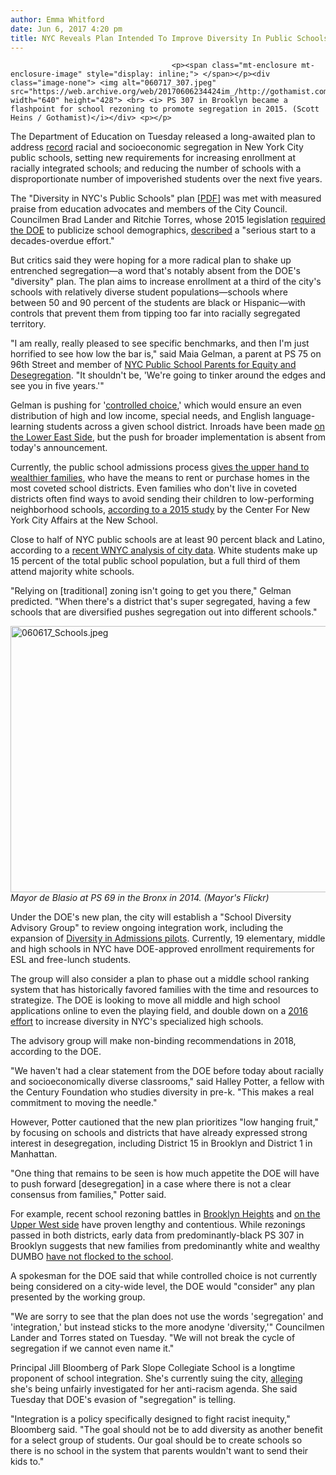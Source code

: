 ```yaml
---
author: Emma Whitford
date: Jun 6, 2017 4:20 pm
title: NYC Reveals Plan Intended To Improve Diversity In Public Schools  
---
```


	
										<p><span class="mt-enclosure mt-enclosure-image" style="display: inline;"> </span></p><div class="image-none"> <img alt="060717_307.jpeg" src="https://web.archive.org/web/20170606234424im_/http://gothamist.com/attachments/nyc_ewhitford/060717_307.jpeg" width="640" height="428"> <br> <i> PS 307 in Brooklyn became a flashpoint for school rezoning to promote segregation in 2015. (Scott Heins / Gothamist)</i></div> <p></p>

<p>The Department of Education on Tuesday released a long-awaited plan to address <a href="https://web.archive.org/web/20170606234424/https://www.civilrightsproject.ucla.edu/news/press-releases/2014-press-releases/new-york-schools-most-segregated-in-the-nation">record</a> racial and socioeconomic segregation in New York City public schools, setting new requirements for increasing enrollment at racially integrated schools; and reducing the number of schools with a disproportionate number of impoverished students over the next five years. </p>

<p>The &quot;Diversity in NYC&apos;s Public Schools&quot; plan [<a href="https://web.archive.org/web/20170606234424/http://schools.nyc.gov/NR/rdonlyres/D0799D8E-D4CD-45EF-A0D5-8F1DB246C2BA/0/diversity_final.pdf">PDF</a>] was met with measured praise from education advocates and members of the City Council. Councilmen Brad Lander and Ritchie Torres, whose 2015 legislation <a href="https://web.archive.org/web/20170606234424/http://www.chalkbeat.org/posts/ny/2015/06/17/de-blasio-signs-law-requiring-new-school-diversity-reports/">required the DOE</a> to publicize school demographics, <a href="https://web.archive.org/web/20170606234424/http://bradlander.nyc/news/releases/statement-of-city-council-members-brad-lander-ritchie-torres-on-the-nyc-department-of-">described</a> a &quot;serious start to a decades-overdue effort.&quot; </p>

<p>But critics said they were hoping for a more radical plan to shake up entrenched segregation&#x2014;a word that&apos;s notably absent from the DOE&apos;s &quot;diversity&quot; plan. The plan aims to increase enrollment at a third of the city&apos;s schools with relatively diverse student populations&#x2014;schools where between 50 and 90 percent of the students are black or Hispanic&#x2014;with controls that prevent them from tipping too far into racially segregated territory.  </p>

<p>&quot;I am really, really pleased to see specific benchmarks, and then I&apos;m just horrified to see how low the bar is,&quot; said Maia Gelman, a parent at PS 75 on 96th Street and member of <a href="https://web.archive.org/web/20170606234424/https://sites.google.com/site/nycpsped/home">NYC Public School Parents for Equity and Desegregation</a>. &quot;It shouldn&apos;t be, &apos;We&apos;re going to tinker around the edges and see you in five years.&apos;&quot; </p>

<p>Gelman is pushing for &apos;<a href="https://web.archive.org/web/20170606234424/https://www.dnainfo.com/new-york/20150206/upper-west-side/plan-would-send-kids-schools-based-on-special-needs-not-location?_ga=2.262377226.788941788.1496759244-1039628937.1491830315">controlled choice</a>,&apos; which would ensure an even distribution of high and low income, special needs, and English language-learning students across a given school district. Inroads have been made <a href="https://web.archive.org/web/20170606234424/http://www.wnyc.org/story/controlled-choice-public-schools-explainer">on the Lower East Side</a>, but the push for broader implementation is absent from today&apos;s announcement. </p>

<p>Currently, the public school admissions process <a href="https://web.archive.org/web/20170606234424/http://gothamist.com/2015/09/22/dumbo_school_rezoning_fight.php">gives the upper hand to wealthier families</a>, who have the means to rent or purchase homes in the most coveted school districts. Even families who don&apos;t live in coveted districts often find ways to avoid sending their children to low-performing neighborhood schools, <a href="https://web.archive.org/web/20170606234424/http://gothamist.com/2015/12/16/education_segregation_map.php">according to a 2015 study</a> by the Center For New York City Affairs at the New School. </p>

<p>Close to half of NYC public schools are at least 90 percent black and Latino, according to a <a href="https://web.archive.org/web/20170606234424/http://www.wnyc.org/story/integration-20-how-could-new-york-city-do-it-better/">recent WNYC analysis of city data</a>. White students make up 15 percent of the total public school population, but a full third of them attend majority white schools. </p>

<p>&quot;Relying on [traditional] zoning isn&apos;t going to get you there,&quot; Gelman predicted. &quot;When there&apos;s a district that&apos;s super segregated, having a few schools that are diversified pushes segregation out into different schools.&quot; </p>

<p><span class="mt-enclosure mt-enclosure-image" style="display: inline;"> </span></p><div class="image-none"> <img alt="060617_Schools.jpeg" src="https://web.archive.org/web/20170606234424im_/http://gothamist.com/attachments/nyc_ewhitford/060617_Schools.jpeg" width="640" height="426"> <br> <i> Mayor de Blasio at PS 69 in the Bronx in 2014. (Mayor&apos;s Flickr)</i></div> <p></p>

<p>Under the DOE&apos;s new plan, the city will establish a &quot;School Diversity Advisory Group&quot; to review ongoing integration work, including the expansion of <a href="https://web.archive.org/web/20170606234424/https://www.nytimes.com/2016/10/21/nyregion/more-new-york-city-schools-join-diversity-initiative.html?_r=0">Diversity in Admissions pilots</a>. Currently, 19 elementary, middle and high schools in NYC have DOE-approved enrollment requirements for ESL and free-lunch students. </p>

<p>The group will also consider a plan to phase out a middle school ranking system that has historically favored families with the time and resources to strategize. The DOE is looking to move all middle and high school applications online to even the playing field, and double down on a <a href="https://web.archive.org/web/20170606234424/http://gothamist.com/2016/06/09/specialized_high_schools_diversity.php">2016 effort</a> to increase diversity in NYC&apos;s specialized high schools. </p>

<p>The advisory group will make non-binding recommendations in 2018, according to the DOE. </p>

<p>&quot;We haven&apos;t had a clear statement from the DOE before today about racially and socioeconomically diverse classrooms,&quot; said Halley Potter, a fellow with the Century Foundation who studies diversity in pre-k. &quot;This makes a real commitment to moving the needle.&quot; </p>

<p>However, Potter cautioned that the new plan prioritizes &quot;low hanging fruit,&quot; by focusing on schools and districts that have already expressed strong interest in desegregation, including District 15 in Brooklyn and District 1 in Manhattan. </p>

<p>&quot;One thing that remains to be seen is how much appetite the DOE will have to push forward [desegregation] in a case where there is not a clear consensus from families,&quot; Potter said. </p>

<p>For example, recent school rezoning battles in <a href="https://web.archive.org/web/20170606234424/http://gothamist.com/2016/05/09/rezoning_update.php">Brooklyn Heights</a> and <a href="https://web.archive.org/web/20170606234424/http://gothamist.com/2016/11/23/uws_school_zoning_integration.php">on the Upper West side</a> have proven lengthy and contentious. While rezonings passed in both districts, early data from predominantly-black PS 307 in Brooklyn suggests that new families from predominantly white and wealthy DUMBO <a href="https://web.archive.org/web/20170606234424/http://gothamist.com/2016/12/15/brooklyn_school_rezoning.php">have not flocked to the school</a>.  </p>

<p>A spokesman for the DOE said that while controlled choice is not currently being considered on a city-wide level, the DOE would &quot;consider&quot; any plan presented by the working group. </p>

<p>&quot;We are sorry to see that the plan does not use the words &apos;segregation&apos; and &apos;integration,&apos; but instead sticks to the more anodyne &apos;diversity,&apos;&quot; Councilmen Lander and Torres stated on Tuesday. &quot;We will not break the cycle of segregation if we cannot even name it.&quot; </p>

<p>Principal Jill Bloomberg of Park Slope Collegiate School is a longtime proponent of school integration. She&apos;s currently suing the city, <a href="https://web.archive.org/web/20170606234424/http://gothamist.com/2017/06/01/park_slope_principal_red_bait.php">alleging</a> she&apos;s being unfairly investigated for her anti-racism agenda. She said Tuesday that DOE&apos;s evasion of &quot;segregation&quot; is telling. </p>

<p>&quot;Integration is a policy specifically designed to fight racist inequity,&quot; Bloomberg said. &quot;The goal should not be to add diversity as another benefit for a select group of students. Our goal should be to create schools so there is no school in the system that parents wouldn&apos;t want to send their kids to.&quot;</p>					
										
									
				